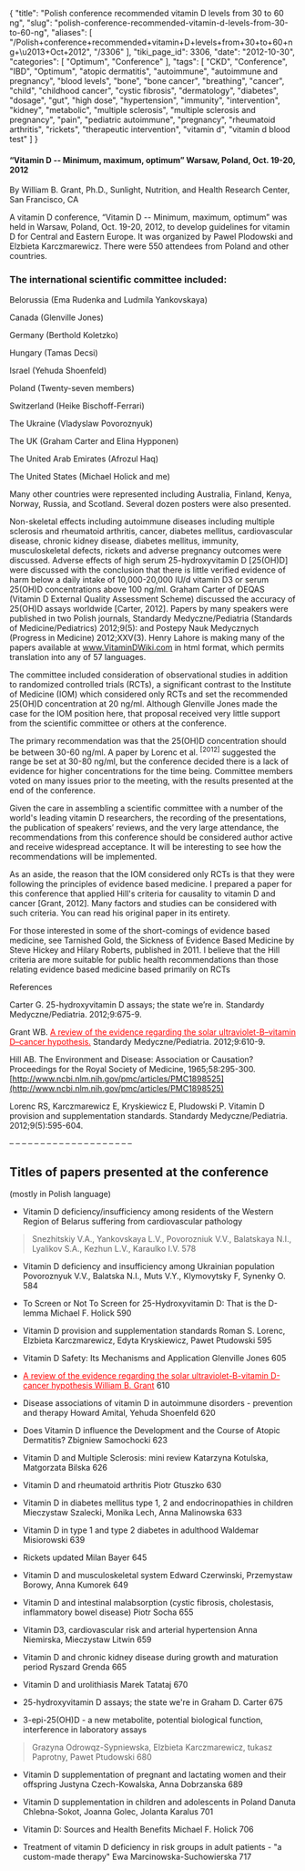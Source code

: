 {
    "title": "Polish conference recommended vitamin D levels from 30 to 60 ng",
    "slug": "polish-conference-recommended-vitamin-d-levels-from-30-to-60-ng",
    "aliases": [
        "/Polish+conference+recommended+vitamin+D+levels+from+30+to+60+ng+\u2013+Oct+2012",
        "/3306"
    ],
    "tiki_page_id": 3306,
    "date": "2012-10-30",
    "categories": [
        "Optimum",
        "Conference"
    ],
    "tags": [
        "CKD",
        "Conference",
        "IBD",
        "Optimum",
        "atopic dermatitis",
        "autoimmune",
        "autoimmune and pregnancy",
        "blood levels",
        "bone",
        "bone cancer",
        "breathing",
        "cancer",
        "child",
        "childhood cancer",
        "cystic fibrosis",
        "dermatology",
        "diabetes",
        "dosage",
        "gut",
        "high dose",
        "hypertension",
        "immunity",
        "intervention",
        "kidney",
        "metabolic",
        "multiple sclerosis",
        "multiple sclerosis and pregnancy",
        "pain",
        "pediatric autoimmune",
        "pregnancy",
        "rheumatoid arthritis",
        "rickets",
        "therapeutic intervention",
        "vitamin d",
        "vitamin d blood test"
    ]
}


#### “Vitamin D -- Minimum, maximum, optimum” Warsaw, Poland, Oct. 19-20, 2012

By William B. Grant, Ph.D., Sunlight, Nutrition, and Health Research Center, San Francisco, CA

A vitamin D conference, “Vitamin D -- Minimum, maximum, optimum” was held in Warsaw, Poland, Oct. 19-20, 2012, to develop guidelines for vitamin D for Central and Eastern Europe. It was organized by Pawel Plodowski and Elzbieta Karczmarewicz. There were 550 attendees from Poland and other countries. 

### The international scientific committee included:

Belorussia (Ema Rudenka and Ludmila Yankovskaya)

Canada (Glenville Jones)

Germany (Berthold Koletzko)

Hungary (Tamas Decsi)

Israel (Yehuda Shoenfeld)

Poland (Twenty-seven members)

Switzerland (Heike Bischoff-Ferrari)

The Ukraine (Vladyslaw Povoroznyuk)

The UK (Graham Carter and Elina Hypponen)

The United Arab Emirates (Afrozul Haq)

The United States (Michael Holick and me)

Many other countries were represented including Australia, Finland, Kenya, Norway, Russia, and Scotland. Several dozen posters were also presented.

Non-skeletal effects including autoimmune diseases including multiple sclerosis and rheumatoid arthritis, cancer, diabetes mellitus, cardiovascular disease, chronic kidney disease, diabetes mellitus, immunity, musculoskeletal defects, rickets and adverse pregnancy outcomes were discussed. Adverse effects of high serum 25-hydroxyvitamin D <span>[25(OH)D]</span> were discussed with the conclusion that there is little verified evidence of harm below a daily intake of 10,000-20,000 IU/d vitamin D3 or serum 25(OH)D concentrations above 100 ng/ml. Graham Carter of DEQAS (Vitamin D External Quality Assessment Scheme) discussed the accuracy of 25(OH)D assays worldwide <span>[Carter, 2012]</span>. Papers by many speakers were published in two Polish journals, Standardy Medyczne/Pediatria (Standards of Medicine/Pediatrics) 2012;9(5): and Postepy Nauk Medycznych (Progress in Medicine) 2012;XXV(3). Henry Lahore is making many of the papers available at www.VitaminDWiki.com in html format, which permits translation into any of 57 languages.

The committee included consideration of observational studies in addition to randomized controlled trials (RCTs), a significant contrast to the Institute of Medicine (IOM) which considered only RCTs and set the recommended 25(OH)D concentration at 20 ng/ml. Although Glenville Jones made the case for the IOM position here, that proposal received very little support from the scientific committee or others at the conference. 

The primary recommendation was that the 25(OH)D concentration should be between 30-60 ng/ml. A paper by Lorenc et al. <sup>[2012]</sup> suggested the range be set at 30-80 ng/ml, but the conference decided there is a lack of evidence for higher concentrations for the time being. Committee members voted on many issues prior to the meeting, with the results presented at the end of the conference.

Given the care in assembling a scientific committee with a number of the world's leading vitamin D researchers, the recording of the presentations, the publication of speakers’ reviews, and the very large attendance, the recommendations from this conference should be considered author active and receive widespread acceptance. It will be interesting to see how the recommendations will be implemented.

As an aside, the reason that the IOM considered only RCTs is that they were following the principles of evidence based medicine. I prepared a paper for this conference that applied Hill's criteria for causality to vitamin D and cancer <span>[Grant, 2012]</span>. Many factors and studies can be considered with such criteria. You can read his original paper in its entirety. 

For those interested in some of the short-comings of evidence based medicine, see Tarnished Gold, the Sickness of Evidence Based Medicine by Steve Hickey and Hilary Roberts, published in 2011. I believe that the Hill criteria are more suitable for public health recommendations than those relating evidence based medicine based primarily on RCTs

References

Carter G. 25-hydroxyvitamin D assays; the state we’re in. Standardy Medyczne/Pediatria. 2012;9:675-9.

Grant WB. <a href="/posts/a-review-of-the-evidence-regarding-the-solar-ultraviolet-bvitamin-dcancer-hypothesis" style="color: red; text-decoration: underline;" title="This link has an unknown page_id: 3307">A review of the evidence regarding the solar ultraviolet-B–vitamin D–cancer hypothesis.</a> Standardy Medyczne/Pediatria. 2012;9:610-9.

Hill AB. The Environment and Disease: Association or Causation? Proceedings for the Royal Society of Medicine, 1965;58:295-300. [http://www.ncbi.nlm.nih.gov/pmc/articles/PMC1898525](http://www.ncbi.nlm.nih.gov/pmc/articles/PMC1898525)

Lorenc RS, Karczmarewicz E, Kryskiewicz E, Pludowski P. Vitamin D provision and supplementation standards. Standardy Medyczne/Pediatria. 2012;9(5):595-604.

– – – – – – – – – – – – – – – – – – – – 

## Titles of papers presented at the conference

(mostly in Polish language)

* Vitamin D deficiency/insufficiency among residents of the Western Region of Belarus suffering from cardiovascular pathology 

> Snezhitskiy V.A., Yankovskaya L.V., Povorozniuk V.V., Balatskaya N.I., Lyalikov S.A., Kezhun L.V., Karaulko I.V. 578

* Vitamin D deficiency and insufficiency among Ukrainian population Povoroznyuk V.V., Balatska N.I., Muts V.Y., Klymovytsky F, Synenky O. 584

* To Screen or Not To Screen for 25-Hydroxyvitamin D: That is the D-lemma Michael F. Holick 590

* Vitamin D provision and supplementation standards Roman S. Lorenc, Elzbieta Karczmarewicz, Edyta Kryskiewicz, Pawet Ptudowski 595

* Vitamin D Safety: Its Mechanisms and Application Glenville Jones 605

* <a href="/posts/a-review-of-the-evidence-regarding-the-solar-ultraviolet-b-vitamin-d-cancer-hypo-william-b-grant" style="color: red; text-decoration: underline;" title="This link has an unknown page_id: 3307">A review of the evidence regarding the solar ultraviolet-B-vitamin D-cancer hypothesis William B. Grant</a> 610

* Disease associations of vitamin D in autoimmune disorders - prevention and therapy Howard Amital, Yehuda Shoenfeld 620

* Does Vitamin D influence the Development and the Course of Atopic Dermatitis? Zbigniew Samochocki 623 

* Vitamin D and Multiple Sclerosis: mini review Katarzyna Kotulska, Matgorzata Bilska 626

* Vitamin D and rheumatoid arthritis Piotr Gtuszko 630

* Vitamin D in diabetes mellitus type 1, 2 and endocrinopathies in children Mieczystaw Szalecki, Monika Lech, Anna Malinowska 633

* Vitamin D in type 1 and type 2 diabetes in adulthood Waldemar Misiorowski 639

* Rickets updated Milan Bayer 645

* Vitamin D and musculoskeletal system Edward Czerwinski, Przemystaw Borowy, Anna Kumorek 649

* Vitamin D and intestinal malabsorption (cystic fibrosis, cholestasis, inflammatory bowel disease) Piotr Socha 655

* Vitamin D3, cardiovascular risk and arterial hypertension Anna Niemirska, Mieczystaw Litwin 659

* Vitamin D and chronic kidney disease during growth and maturation period Ryszard Grenda 665 

* Vitamin D and urolithiasis Marek Tatataj 670

* 25-hydroxyvitamin D assays; the state we're in Graham D. Carter 675

* 3-epi-25(OH)D - a new metabolite, potential biological function, interference in laboratory assays 

> Grazyna Odrowqz-Sypniewska, Elzbieta Karczmarewicz, tukasz Paprotny, Pawet Ptudowski 680

* Vitamin D supplementation of pregnant and lactating women and their offspring Justyna Czech-Kowalska, Anna Dobrzanska 689

* Vitamin D supplementation in children and adolescents in Poland Danuta Chlebna-Sokot, Joanna Golec, Jolanta Karalus 701 

* Vitamin D: Sources and Health Benefits Michael F. Holick 706

* Treatment of vitamin D deficiency in risk groups in adult patients - "a custom-made therapy" Ewa Marcinowska-Suchowierska 717